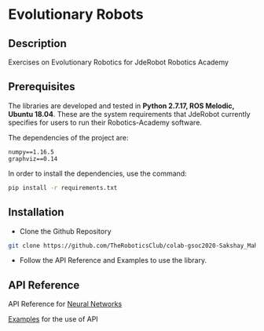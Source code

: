 # Evolutionary Robots

## Description
Exercises on Evolutionary Robotics for JdeRobot Robotics Academy

## Prerequisites
The libraries are developed and tested in **Python 2.7.17, ROS Melodic, Ubuntu 18.04**. These are the system requirements that JdeRobot currently specifies for users to run their Robotics-Academy software.

The dependencies of the project are:
```
numpy==1.16.5
graphviz==0.14
```

In order to install the dependencies, use the command:
```bash
pip install -r requirements.txt
```

## Installation
- Clone the Github Repository

```bash
git clone https://github.com/TheRoboticsClub/colab-gsoc2020-Sakshay_Mahna
```

- Follow the API Reference and Examples to use the library.

## API Reference

API Reference for [Neural Networks](./neural_networks/README.md)

[Examples](./examples) for the use of API



